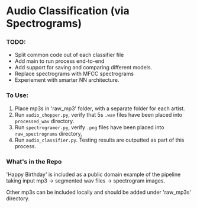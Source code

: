 # Audio Classification (via Spectrograms)

### TODO:

- Split common code out of each classifier file
- Add main to run process end-to-end
- Add support for saving and comparing different models.
- Replace spectrograms with MFCC spectrograms
- Experiement with smarter NN architecture.

### To Use:

1. Place mp3s in 'raw_mp3' folder, with a separate folder for each artist.
2. Run `audio_chopper.py`, verify that 5s `.wav` files have been placed into `processed_wav` directory.
3. Run `spectrogramer.py`, verify `.png` files have been placed into `raw_spectrograms` directory,
4. Run `audio_classifier.py`. Testing results are outputted as part of this process.

### What's in the Repo

'Happy Birthday' is included as a public domain example of the pipeline taking input mp3 -> segmented wav files -> spectrogram images.

Other mp3s can be included locally and should be added under 'raw_mp3s' directory.